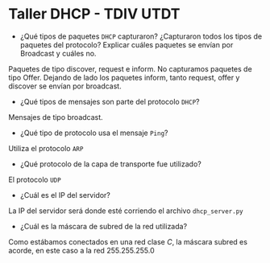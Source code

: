 # Taller DHCP - TDIV UTDT

- ¿Qué tipos de paquetes `DHCP` capturaron? ¿Capturaron todos los tipos de paquetes del protocolo? Explicar cuáles paquetes se envían por Broadcast y cuáles no.

Paquetes de tipo discover, request e inform. No capturamos paquetes de tipo Offer. Dejando de lado los paquetes inform, tanto request, offer y discover se envían por broadcast.

- ¿Qué tipos de mensajes son parte del protocolo `DHCP`?

Mensajes de tipo broadcast.

- ¿Qué tipo de protocolo usa el mensaje `Ping`?

Utiliza el protocolo `ARP`

- ¿Qué protocolo de la capa de transporte fue utilizado?

El protocolo `UDP`

- ¿Cuál es el IP del servidor?

La IP del servidor será donde esté corriendo el archivo `dhcp_server.py`

- ¿Cuál es la máscara de subred de la red utilizada?

Como estábamos conectados en una red clase $C$, la máscara subred es acorde, en este caso a la red $255.255.255.0$

